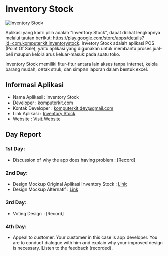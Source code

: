# Inventory Stock #

![Inventory Stock](https://user-images.githubusercontent.com/62864891/95787291-6aa20c80-0d03-11eb-8e57-dee6052a173b.png)

Aplikasi yang kami pilih adalah "Inventory Stock", dapat dilihat lengkapnya melalui tautan berikut: https://play.google.com/store/apps/details?id=com.komputerkit.inventorystock. Invetory Stock adalah aplikasi POS (Point Of Sale), yaitu aplikasi yang digunakan untuk membantu proses jual-beli maupun kelola arus keluar-masuk pada suatu toko.

Inventory Stock memiliki fitur-fitur antara lain akses tanpa internet, kelola barang mudah, cetak struk, dan simpan laporan dalam bentuk excel.


## Informasi Aplikasi

- Nama Aplikasi : Inventory Stock
- Developer : komputerkit.com
- Kontak Developer : komputerkit.dev@gmail.com
- Link Aplikasi : [Inventory Stock](https://play.google.com/store/apps/details?id=com.komputerkit.inventorystock)
- Website : [Visit Website](http://komputerkit.com)

## Day Report ##

### 1st Day: 
- Discussion of why the app does having problem : [Record]

### 2nd Day: 
- Design Mockup Original Aplikasi Inventory Stock : [Link](https://github.com/mushabui/Assigment_HCI/tree/hw2/Task%202%20Report/Interface%20Inventory%20Stock)
- Design Mockup Alternatif : [Link](https://github.com/mushabui/Assigment_HCI/tree/hw2/Task%202%20Report/Design%20Mockup%20Alternatif)

### 3rd Day: 
- Voting Design : [Record]

### 4th Day: 
- Appeal to customer. Your customer in this case is app developer. You are to conduct dialogue with him and explain why your improved design is necessary. Listen to the feedback (recorded). 
